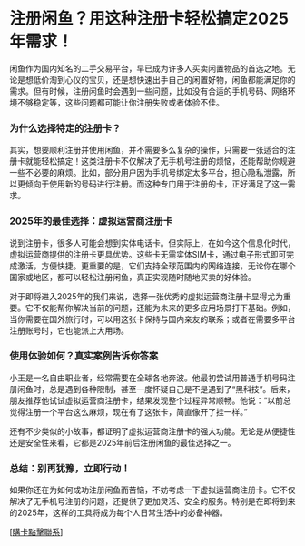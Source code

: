 # 注册闲鱼？用这种注册卡轻松搞定2025年需求！

闲鱼作为国内知名的二手交易平台，早已成为许多人买卖闲置物品的首选之地。无论是想低价淘到心仪的宝贝，还是想快速出手自己的闲置好物，闲鱼都能满足你的需求。但有时候，注册闲鱼时会遇到一些问题，比如没有合适的手机号码、网络环境不够稳定等，这些问题都可能让你注册失败或者体验不佳。

### 为什么选择特定的注册卡？

其实，想要顺利注册并使用闲鱼，并不需要多么复杂的操作，只需要一张适合的注册卡就能轻松搞定！这类注册卡不仅解决了无手机号注册的烦恼，还能帮助你规避一些不必要的麻烦。比如，部分用户因为手机号绑定太多平台，担心隐私泄露，所以更倾向于使用新的号码进行注册。而这种专门用于注册的卡，正好满足了这一需求。

### 2025年的最佳选择：虚拟运营商注册卡

说到注册卡，很多人可能会想到实体电话卡。但实际上，在如今这个信息化时代，虚拟运营商提供的注册卡更具优势。这些卡无需实体SIM卡，通过电子形式即可完成激活，方便快捷。更重要的是，它们支持全球范围内的网络连接，无论你在哪个国家或地区，都可以轻松注册闲鱼，真正实现随时随地买卖的好体验。

对于即将进入2025年的我们来说，选择一张优秀的虚拟运营商注册卡显得尤为重要。它不仅能帮你解决当前的问题，还能为未来的更多应用场景打下基础。例如，当你需要在国外旅行时，可以用这张卡保持与国内亲友的联系；或者在需要多平台注册账号时，它也能派上大用场。

### 使用体验如何？真实案例告诉你答案

小王是一名自由职业者，经常需要在全球各地奔波。他最初尝试用普通手机号码注册闲鱼时，总是遇到各种限制，甚至一度怀疑自己是不是遇到了“黑科技”。后来，朋友推荐他试试虚拟运营商注册卡，结果发现整个过程异常顺畅。他说：“以前总觉得注册一个平台这么麻烦，现在有了这张卡，简直像开了挂一样。”

还有不少类似的小故事，都证明了虚拟运营商注册卡的强大功能。无论是从便捷性还是安全性来看，它都是2025年前后注册闲鱼的最佳选择之一。

### 总结：别再犹豫，立即行动！

如果你还在为如何成功注册闲鱼而苦恼，不妨考虑一下虚拟运营商注册卡。它不仅解决了无手机号注册的问题，还提供了更加灵活、安全的服务。特别是在即将到来的2025年，这样的工具将成为每个人日常生活中的必备神器。

[[購卡點擊聯系](https://t.me/s/esim1088)]